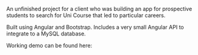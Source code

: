 An unfinished project for a client who was building an app for prospective students to search for Uni Course that led to particular careers.

Built using Angular and Bootstrap. Includes a very small Angular API to integrate to a MySQL database.

Working demo can be found here: 
